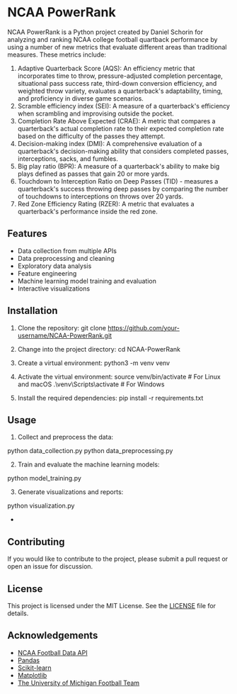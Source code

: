 # NCAA PowerRank

NCAA PowerRank is a Python project created by Daniel Schorin for analyzing and ranking NCAA college football quartback performance by using a number of new metrics that evaluate different areas than traditional measures. These metrics include: 
1. Adaptive Quarterback Score (AQS): An efficiency metric that incorporates time to throw, pressure-adjusted completion percentage, situational pass success rate, third-down conversion efficiency, and weighted throw variety, evaluates a quarterback's adaptability, timing, and proficiency in diverse game scenarios.   
2. Scramble efficiency index (SEI): A measure of a quarterback's efficiency when scrambling and improvising outside the pocket.
3. Completion Rate Above Expected (CRAE): A metric that compares a quarterback's actual completion rate to their expected completion rate based on the difficulty of the passes they attempt.
4. Decision-making index (DMI): A comprehensive evaluation of a quarterback's decision-making ability that considers completed passes, interceptions, sacks, and fumbles.
5. Big play ratio (BPR): A measure of a quarterback's ability to make big plays defined as passes that gain 20 or more yards.
6. Touchdown to Interception Ratio on Deep Passes (TID) - measures a quarterback's success throwing deep passes by comparing the number of touchdowns to interceptions on throws over 20 yards.
7. Red Zone Efficiency Rating (RZER): A metric that evaluates a quarterback's performance inside the red zone.

## Features

- Data collection from multiple APIs
- Data preprocessing and cleaning
- Exploratory data analysis
- Feature engineering
- Machine learning model training and evaluation
- Interactive visualizations

## Installation

1. Clone the repository:
git clone https://github.com/your-username/NCAA-PowerRank.git

2. Change into the project directory:
cd NCAA-PowerRank

3. Create a virtual environment:
python3 -m venv venv

4. Activate the virtual environment:
source venv/bin/activate # For Linux and macOS
.\venv\Scripts\activate # For Windows

5. Install the required dependencies:
pip install -r requirements.txt

## Usage

1. Collect and preprocess the data:

python data_collection.py
python data_preprocessing.py

2. Train and evaluate the machine learning models:

python model_training.py

3. Generate visualizations and reports:

python visualization.py

- 

## Contributing

If you would like to contribute to the project, please submit a pull request or open an issue for discussion.

## License

This project is licensed under the MIT License. See the [LICENSE](LICENSE) file for details.

## Acknowledgements

- [NCAA Football Data API](https://api.collegefootballdata.com/)
- [Pandas](https://pandas.pydata.org/)
- [Scikit-learn](https://scikit-learn.org/)
- [Matplotlib](https://matplotlib.org/)
- [The University of Michigan Football Team](https://mgoblue.com/sports/football)